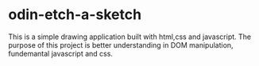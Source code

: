 # odin-etch-a-sketch
This is a simple drawing application built with html,css and javascript. The purpose of this project is better understanding in DOM manipulation, fundemantal javascript and css.  
